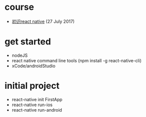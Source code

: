 # course
- [初识react native](http://www.imooc.com/video/14286) (27 July 2017)

# get started 
- nodeJS
- react native command line tools (npm install -g react-native-cli)
- xCode/androidStudio

# initial project
- react-native init FirstApp
- react-native run-ios
- react-native run-android